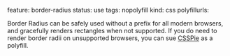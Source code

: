 feature: border-radius
status: use
tags: nopolyfill
kind: css
polyfillurls:

Border Radius can be safely used without a prefix for all modern browsers, and gracefully renders rectangles when not supported. If you do need to render border radii on unsupported browsers, you can sue [CSSPie](http://css3pie.com/) as a polyfill.

